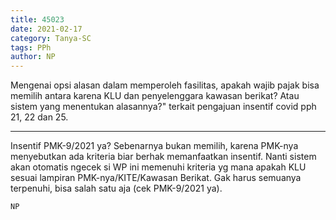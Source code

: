 ```yaml
---
title: 45023
date: 2021-02-17
category: Tanya-SC
tags: PPh
author: NP
---
```


Mengenai opsi alasan dalam memperoleh fasilitas, apakah wajib pajak bisa memilih antara karena KLU dan penyelenggara kawasan berikat? Atau sistem yang menentukan alasannya?" terkait pengajuan insentif covid pph 21, 22 dan 25.

---

Insentif PMK-9/2021 ya? Sebenarnya bukan memilih, karena PMK-nya menyebutkan ada kriteria biar berhak memanfaatkan insentif. Nanti sistem akan otomatis ngecek si WP ini memenuhi kriteria yg mana apakah KLU sesuai lampiran PMK-nya/KITE/Kawasan Berikat. Gak harus semuanya terpenuhi, bisa salah satu aja (cek PMK-9/2021 ya).

`NP`
